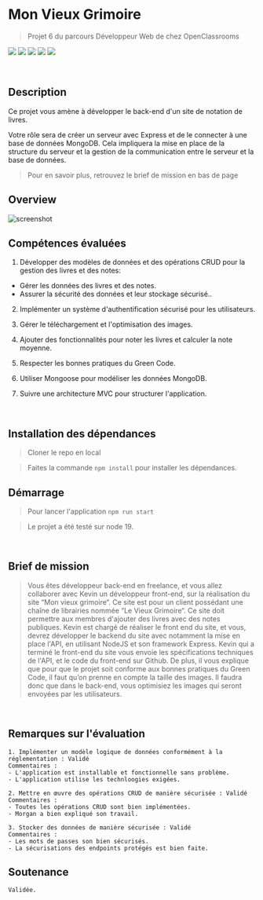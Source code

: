 # Mon Vieux Grimoire
> Projet 6 du parcours Développeur Web de chez OpenClassrooms

![](https://img.shields.io/badge/React-20232A?style=for-the-badge&logo=react&logoColor=61DAFB)
![](https://img.shields.io/badge/JavaScript-F7DF1E?style=for-the-badge&logo=javascript&logoColor=black)
![](https://img.shields.io/badge/CSS3-1572B6?style=for-the-badge&logo=css3&logoColor=white)
![](https://img.shields.io/badge/Sass-CC6699?style=for-the-badge&logo=sass&logoColor=white)
![](https://img.shields.io/badge/HTML5-E34F26?style=for-the-badge&logo=html5&logoColor=white)

&nbsp;

## Description

Ce projet vous amène à développer le back-end d'un site de notation de livres. 

Votre rôle sera de créer un serveur avec Express et de le connecter à une base de données MongoDB. Cela impliquera la mise en place de la structure du serveur et la gestion de la communication entre le serveur et la base de données.

> Pour en savoir plus, retrouvez le brief de mission en bas de page

## Overview

![screenshot](https://github.com/Mogavartn/portfolio-mo/blob/e06b77f13eeeba0076b1b108bf165e4f93def032/src/images/projects-monvieuxgrimoire.jpg)

## Compétences évaluées

1. Développer des modèles de données et des opérations CRUD pour la gestion des livres et des notes:
 - Gérer les données des livres et des notes.
 - Assurer la sécurité des données et leur stockage sécurisé..

2. Implémenter un système d'authentification sécurisé pour les utilisateurs.

3. Gérer le téléchargement et l'optimisation des images.

4. Ajouter des fonctionnalités pour noter les livres et calculer la note moyenne.

5. Respecter les bonnes pratiques du Green Code.

6. Utiliser Mongoose pour modéliser les données MongoDB.

7. Suivre une architecture MVC pour structurer l'application.

&nbsp;
## Installation des dépendances

> Cloner le repo en local

> Faites la commande `npm install` pour installer les dépendances.

## Démarrage

> Pour lancer l'application ``npm run start``

> Le projet a été testé sur node 19. 

&nbsp;
## Brief de mission

> Vous êtes développeur back-end en freelance, et vous allez collaborer avec Kevin un développeur front-end, sur la réalisation du site “Mon vieux grimoire“. Ce site est pour un client possédant une chaîne de librairies nommée “Le Vieux Grimoire“. Ce site doit permettre aux membres d'ajouter des livres avec des notes publiques. Kevin est chargé de réaliser le front end du site, et vous, devrez développer le backend du site avec notamment la mise en place l'API, en utilisant NodeJS et son framework Express. Kevin qui a terminé le front-end du site vous envoie les spécifications techniques de l'API, et le code du front-end sur Github. De plus, il vous explique que pour que le projet soit conforme aux bonnes pratiques du Green Code, il faut qu’on prenne en compte la taille des images. Il faudra donc que dans le back-end, vous optimisiez les images qui seront envoyées par les utilisateurs.

&nbsp;

## Remarques sur l'évaluation
    1. Implémenter un modèle logique de données conformément à la réglementation : Validé
    Commentaires : 
    - L'application est installable et fonctionnelle sans problème.
    - L'application utilise les technloogies exigées.

    2. Mettre en œuvre des opérations CRUD de manière sécurisée : Validé
    Commentaires :
    - Toutes les opérations CRUD sont bien implémentées.
    - Morgan a bien expliqué son travail.

    3. Stocker des données de manière sécurisée : Validé
    Commentaires :
    - Les mots de passes son bien sécurisés.
    - La sécurisations des endpoints protégés est bien faite.

## Soutenance

    Validée.
